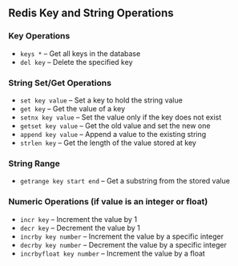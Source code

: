 ## Redis Key and String Operations

### Key Operations

- `keys *` – Get all keys in the database
- `del key` – Delete the specified key

### String Set/Get Operations

- `set key value` – Set a key to hold the string value
- `get key` – Get the value of a key
- `setnx key value` – Set the value only if the key does not exist
- `getset key value` – Get the old value and set the new one
- `append key value` – Append a value to the existing string
- `strlen key` – Get the length of the value stored at key

### String Range

- `getrange key start end` – Get a substring from the stored value

### Numeric Operations (if value is an integer or float)

- `incr key` – Increment the value by 1
- `decr key` – Decrement the value by 1
- `incrby key number` – Increment the value by a specific integer
- `decrby key number` – Decrement the value by a specific integer
- `incrbyfloat key number` – Increment the value by a float
